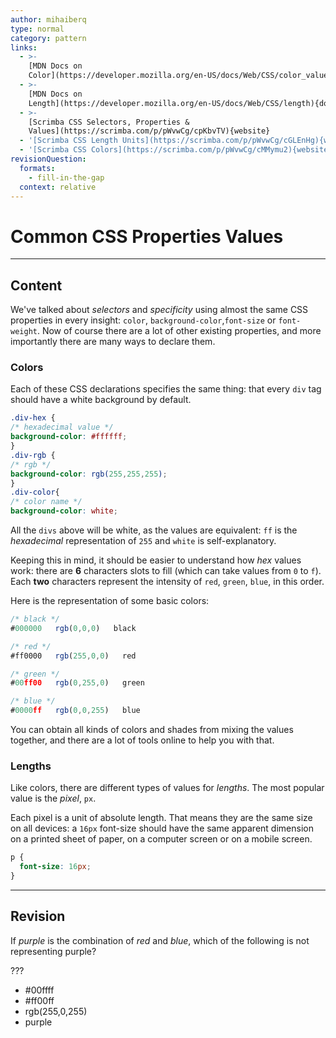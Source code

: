 ```yaml
---
author: mihaiberq
type: normal
category: pattern
links:
  - >-
    [MDN Docs on
    Color](https://developer.mozilla.org/en-US/docs/Web/CSS/color_value){documentation}
  - >-
    [MDN Docs on
    Length](https://developer.mozilla.org/en-US/docs/Web/CSS/length){documentation}
  - >-
    [Scrimba CSS Selectors, Properties &
    Values](https://scrimba.com/p/pWvwCg/cpKbvTV){website}
  - '[Scrimba CSS Length Units](https://scrimba.com/p/pWvwCg/cGLEnHg){website}'
  - '[Scrimba CSS Colors](https://scrimba.com/p/pWvwCg/cMMymu2){website}'
revisionQuestion:
  formats:
    - fill-in-the-gap
  context: relative
---
```


# Common CSS Properties Values


---

## Content

We've talked about *selectors* and *specificity* using almost the same CSS properties in every insight: `color`, `background-color`,`font-size` or `font-weight`. Now of course there are a lot of other existing properties, and more importantly there are many ways to declare them.

### Colors

Each of these CSS declarations specifies the same thing: that every `div` tag should have a white background by default.

```css
.div-hex {
/* hexadecimal value */
background-color: #ffffff;
}
.div-rgb {
/* rgb */
background-color: rgb(255,255,255);
}
.div-color{
/* color name */
background-color: white;
```

All the `divs` above will be white, as the values are equivalent: `ff` is the *hexadecimal* representation of `255` and `white` is self-explanatory.

Keeping this in mind, it should be easier to understand how *hex* values work: there are **6** characters slots to fill (which can take values from `0` to `f`). Each **two** characters represent the intensity of `red`, `green`, `blue`, in this order.

Here is the representation of some basic colors:

```javascript
/* black */
#000000   rgb(0,0,0)   black

/* red */
#ff0000   rgb(255,0,0)   red

/* green */
#00ff00   rgb(0,255,0)   green

/* blue */
#0000ff   rgb(0,0,255)   blue
```

You can obtain all kinds of colors and shades from mixing the values together, and there are a lot of tools online to help you with that.

### Lengths

Like colors, there are different types of values for *lengths*. The most popular value is the *pixel*, `px`.

Each pixel is a unit of absolute length. That means they are the same size on all devices: a `16px` font-size should have the same apparent dimension on a printed sheet of paper, on a computer screen or on a mobile screen.

```css
p {
  font-size: 16px;
}
```


---

## Revision

If *purple* is the combination of *red* and *blue*, which of the following is not representing purple?

???

- #00ffff
- #ff00ff
- rgb(255,0,255)
- purple
